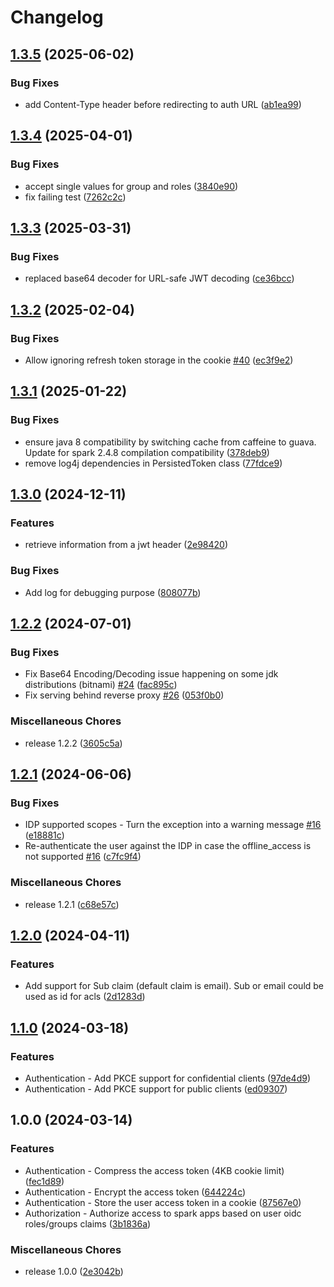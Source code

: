 # Changelog

## [1.3.5](https://github.com/OKDP/okdp-spark-auth-filter/compare/v1.3.4...v1.3.5) (2025-06-02)


### Bug Fixes

* add Content-Type header before redirecting to auth URL ([ab1ea99](https://github.com/OKDP/okdp-spark-auth-filter/commit/ab1ea99333df6788e8463a4233eb05abaf4ff6fc))

## [1.3.4](https://github.com/OKDP/okdp-spark-auth-filter/compare/v1.3.3...v1.3.4) (2025-04-01)


### Bug Fixes

* accept single values for group and roles ([3840e90](https://github.com/OKDP/okdp-spark-auth-filter/commit/3840e9072f38cabddfd7d0916832f418aeb36af7))
* fix failing test ([7262c2c](https://github.com/OKDP/okdp-spark-auth-filter/commit/7262c2c56878f38345d9619e6a26bf0f6574e9f8))

## [1.3.3](https://github.com/OKDP/okdp-spark-auth-filter/compare/v1.3.2...v1.3.3) (2025-03-31)


### Bug Fixes

* replaced base64 decoder for URL-safe JWT decoding ([ce36bcc](https://github.com/OKDP/okdp-spark-auth-filter/commit/ce36bcc2d3ed56e3700da03259476aca9d29a6ad))

## [1.3.2](https://github.com/OKDP/okdp-spark-auth-filter/compare/v1.3.1...v1.3.2) (2025-02-04)


### Bug Fixes

* Allow ignoring refresh token storage in the cookie [#40](https://github.com/OKDP/okdp-spark-auth-filter/issues/40) ([ec3f9e2](https://github.com/OKDP/okdp-spark-auth-filter/commit/ec3f9e232c8adf726204486c3c54cc8e43865f70))

## [1.3.1](https://github.com/OKDP/okdp-spark-auth-filter/compare/v1.3.0...v1.3.1) (2025-01-22)


### Bug Fixes

* ensure java 8 compatibility by switching cache from caffeine to guava. Update for spark 2.4.8 compilation compatibility ([378deb9](https://github.com/OKDP/okdp-spark-auth-filter/commit/378deb94a2675cf17a2f257e53d9ff1296d41dc6))
* remove log4j dependencies in PersistedToken class ([77fdce9](https://github.com/OKDP/okdp-spark-auth-filter/commit/77fdce94d43623503c9977815f3e4f9aa0dcacab))

## [1.3.0](https://github.com/OKDP/okdp-spark-auth-filter/compare/v1.2.2...v1.3.0) (2024-12-11)


### Features

* retrieve information from a jwt header ([2e98420](https://github.com/OKDP/okdp-spark-auth-filter/commit/2e98420bbd48203b6cba0a69564d06bcf21e38f2))


### Bug Fixes

* Add log for debugging purpose ([808077b](https://github.com/OKDP/okdp-spark-auth-filter/commit/808077bd480724c8635a137e5f3b5e4c1ec07d2d))

## [1.2.2](https://github.com/OKDP/okdp-spark-auth-filter/compare/v1.2.1...v1.2.2) (2024-07-01)


### Bug Fixes

* Fix Base64 Encoding/Decoding issue happening on some jdk distributions (bitnami) [#24](https://github.com/OKDP/okdp-spark-auth-filter/issues/24) ([fac895c](https://github.com/OKDP/okdp-spark-auth-filter/commit/fac895ca78b65b5790ceb2257632836acc19432f))
* Fix serving behind reverse proxy [#26](https://github.com/OKDP/okdp-spark-auth-filter/issues/26) ([053f0b0](https://github.com/OKDP/okdp-spark-auth-filter/commit/053f0b0f2c301320e6889a83a053766a94f95a89))


### Miscellaneous Chores

* release 1.2.2 ([3605c5a](https://github.com/OKDP/okdp-spark-auth-filter/commit/3605c5a8ef18923e8dcf0c6e63d6c6eb65f697a4))

## [1.2.1](https://github.com/OKDP/okdp-spark-auth-filter/compare/v1.2.0...v1.2.1) (2024-06-06)


### Bug Fixes

* IDP supported scopes - Turn the exception into a warning message [#16](https://github.com/OKDP/okdp-spark-auth-filter/issues/16) ([e18881c](https://github.com/OKDP/okdp-spark-auth-filter/commit/e18881c822b0bf779c0a275e46ed1f2365c017a7))
* Re-authenticate the user against the IDP in case the offline_access is not supported [#16](https://github.com/OKDP/okdp-spark-auth-filter/issues/16) ([c7fc9f4](https://github.com/OKDP/okdp-spark-auth-filter/commit/c7fc9f4ff19cfbf81139ba265d253f212df2a9b0))


### Miscellaneous Chores

* release 1.2.1 ([c68e57c](https://github.com/OKDP/okdp-spark-auth-filter/commit/c68e57cb750a1ef4bb7c2793198bb908871dda17))

## [1.2.0](https://github.com/OKDP/okdp-spark-auth-filter/compare/v1.1.0...v1.2.0) (2024-04-11)


### Features

* Add support for Sub claim (default claim is email). Sub or email could be used as id for acls ([2d1283d](https://github.com/OKDP/okdp-spark-auth-filter/commit/2d1283dbf5416c3b73ee220ea317117e2d807c7d))

## [1.1.0](https://github.com/OKDP/okdp-spark-auth-filter/compare/v1.0.0...v1.1.0) (2024-03-18)


### Features

* Authentication - Add PKCE support for confidential clients ([97de4d9](https://github.com/OKDP/okdp-spark-auth-filter/commit/97de4d968be347abab58b462c4af250e214ff542))
* Authentication - Add PKCE support for public clients ([ed09307](https://github.com/OKDP/okdp-spark-auth-filter/commit/ed09307e9d1ed320381ff3e226ed15a63d774295))

## 1.0.0 (2024-03-14)


### Features

* Authentication - Compress the access token (4KB cookie limit) ([fec1d89](https://github.com/OKDP/okdp-spark-auth-filter/commit/fec1d89453063ea722a0c8ad9b86a427b0fd000c))
* Authentication - Encrypt the access token ([644224c](https://github.com/OKDP/okdp-spark-auth-filter/commit/644224c12dab995a9f4dc178ad37f9a9fe464da8))
* Authentication - Store the user access token in a cookie ([87567e0](https://github.com/OKDP/okdp-spark-auth-filter/commit/87567e09734ff6b2729fd0604c6463463caf658e))
* Authorization - Authorize access to spark apps based on user oidc roles/groups claims ([3b1836a](https://github.com/OKDP/okdp-spark-auth-filter/commit/3b1836af4b371eb3438f6ee08f3d97b2c8159039))


### Miscellaneous Chores

* release 1.0.0 ([2e3042b](https://github.com/OKDP/okdp-spark-auth-filter/commit/2e3042b471f26be93fda55887876a75fd1651a4c))

